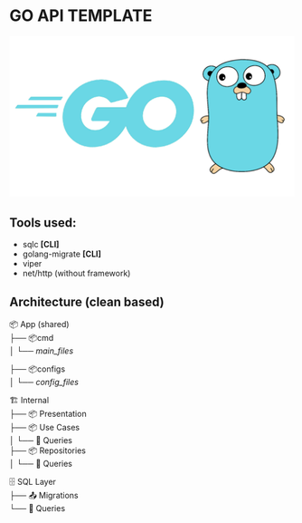 # GO API TEMPLATE
![alt text](image.png)

## Tools used:

*  sqlc **[CLI]**
*  golang-migrate **[CLI]**
*  viper
*  net/http (without framework) 


## Architecture (clean based)


📦 App (shared) <br>
├── 📦cmd<br>
│   └── _main_files_<br>


├── 📦configs<br>
│   └── _config_files_<br>


🏗️ Internal<br>
├── 📦 Presentation<br>
├── 📦 Use Cases<br>
│   └── 📄 Queries <br>
├── 📦 Repositories <br>
│   └── 📄 Queries <br>

🗄️ SQL Layer <br>
├── 📤 Migrations <br>
└── 📄 Queries

